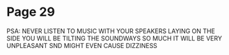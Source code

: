 # Page 29

PSA: NEVER LISTEN TO MUSIC WITH YOUR SPEAKERS LAYING ON THE SIDE YOU WILL BE TILTING THE SOUNDWAYS SO MUCH IT WILL BE VERY UNPLEASANT SND MIGHT EVEN CAUSE DIZZINESS

